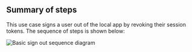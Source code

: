 ## Summary of steps

This use case signs a user out of the local app by revoking
their session tokens. The sequence of steps is shown below:

<div class="common-image-format">

![Basic sign out sequence diagram](/img/oie-embedded-sdk/oie-embedded-sdk-use-case-simple-sign-out-seq.png)

 </div>
